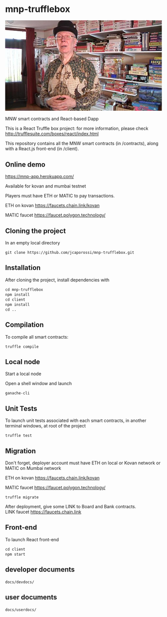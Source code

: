 # mnp-trufflebox

![This is an image](assets/images/still-albert-veldhuis.jpg)

MNW smart contracts and React-based Dapp

This is a React Truffle box project: for more information, please check http://trufflesuite.com/boxes/react/index.html

This repository contains all the MNW smart contracts (in /contracts), along with a React.js front-end (in /client).

## Online demo
https://mnp-app.herokuapp.com/

Available for kovan and mumbai testnet

Players must have ETH or MATIC to pay transactions.

ETH on kovan
https://faucets.chain.link/kovan

MATIC faucet
https://faucet.polygon.technology/

## Cloning the project

In an empty local directory

```
git clone https://github.com/jcaporossi/mnp-trufflebox.git
```

## Installation

After cloning the project, install dependencies with

```
cd mnp-trufflebox
npm install
cd client
npm install
cd ..
```

## Compilation

To compile all smart contracts:

```
truffle compile
```

## Local node

Start a local node

Open a shell window and launch

```
ganache-cli
```

## Unit Tests

To launch unit tests associated with each smart contracts, in another terminal windows, at root of the project

```
truffle test
```

## Migration

Don't forget, deployer account must have ETH on local or Kovan network or MATIC on Mumbai network

ETH on kovan
https://faucets.chain.link/kovan

MATIC faucet
https://faucet.polygon.technology/

```
truffle migrate
```

After deployment, give some LINK to Board and Bank contracts.<br/>
LINK faucet https://faucets.chain.link

## Front-end

To launch React front-end

```
cd client
npm start
```

## developer documents
`docs/devdocs/`

## user documents
`docs/userdocs/`